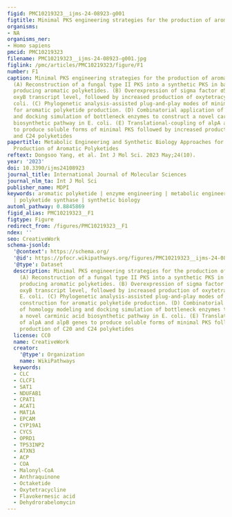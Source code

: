 ```yaml
---
figid: PMC10219323__ijms-24-08923-g001
figtitle: Minimal PKS engineering strategies for the production of aromatic polyketides
organisms:
- NA
organisms_ner:
- Homo sapiens
pmcid: PMC10219323
filename: PMC10219323__ijms-24-08923-g001.jpg
figlink: /pmc/articles/PMC10219323/figure/F1
number: F1
caption: Minimal PKS engineering strategies for the production of aromatic polyketides.
  (A) Reconstruction of a fungal type II PKS into a synthetic PKS in bacteria for
  producing aromatic polyketides. (B) Overexpression of sigma factor σ54 to enhance
  oxyB transcript level, followed by increased production of oxytetracycline in E.
  coli. (C) Phylogenetic analysis-assisted plug-and-play modes of minimal PKS construction
  for aromatic polyketide production. (D) Combinatorial application of homology modeling
  and docking simulation of bottleneck enzymes to construct a novel carminic acid
  biosynthetic pathway in E. coli. (E) Translational-coupling of alpA and alpB genes
  to produce soluble forms of minimal PKS followed by increased production of C20
  and C24 polyketides
papertitle: Metabolic Engineering and Synthetic Biology Approaches for the Heterologous
  Production of Aromatic Polyketides
reftext: Dongsoo Yang, et al. Int J Mol Sci. 2023 May;24(10).
year: '2023'
doi: 10.3390/ijms24108923
journal_title: International Journal of Molecular Sciences
journal_nlm_ta: Int J Mol Sci
publisher_name: MDPI
keywords: aromatic polyketide | enzyme engineering | metabolic engineering | polyketide
  | polyketide synthase | synthetic biology
automl_pathway: 0.8845869
figid_alias: PMC10219323__F1
figtype: Figure
redirect_from: /figures/PMC10219323__F1
ndex: ''
seo: CreativeWork
schema-jsonld:
  '@context': https://schema.org/
  '@id': https://pfocr.wikipathways.org/figures/PMC10219323__ijms-24-08923-g001.html
  '@type': Dataset
  description: Minimal PKS engineering strategies for the production of aromatic polyketides.
    (A) Reconstruction of a fungal type II PKS into a synthetic PKS in bacteria for
    producing aromatic polyketides. (B) Overexpression of sigma factor σ54 to enhance
    oxyB transcript level, followed by increased production of oxytetracycline in
    E. coli. (C) Phylogenetic analysis-assisted plug-and-play modes of minimal PKS
    construction for aromatic polyketide production. (D) Combinatorial application
    of homology modeling and docking simulation of bottleneck enzymes to construct
    a novel carminic acid biosynthetic pathway in E. coli. (E) Translational-coupling
    of alpA and alpB genes to produce soluble forms of minimal PKS followed by increased
    production of C20 and C24 polyketides
  license: CC0
  name: CreativeWork
  creator:
    '@type': Organization
    name: WikiPathways
  keywords:
  - CLC
  - CLCF1
  - SAT1
  - NDUFAB1
  - CPAT1
  - ACAT1
  - MAT1A
  - EPCAM
  - CYP19A1
  - CYCS
  - OPRD1
  - TP53INP2
  - ATXN3
  - ACP
  - COA
  - Malonyl-CoA
  - Anthraquinone
  - Octaketide
  - Oxytetracycline
  - Flavokermesic acid
  - Dehydrorabelomycin
---
```

